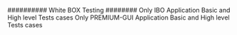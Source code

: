 ########## White BOX Testing ########
Only IBO Application Basic and High level Tests cases
Only PREMIUM-GUI Application Basic and High level Tests cases
